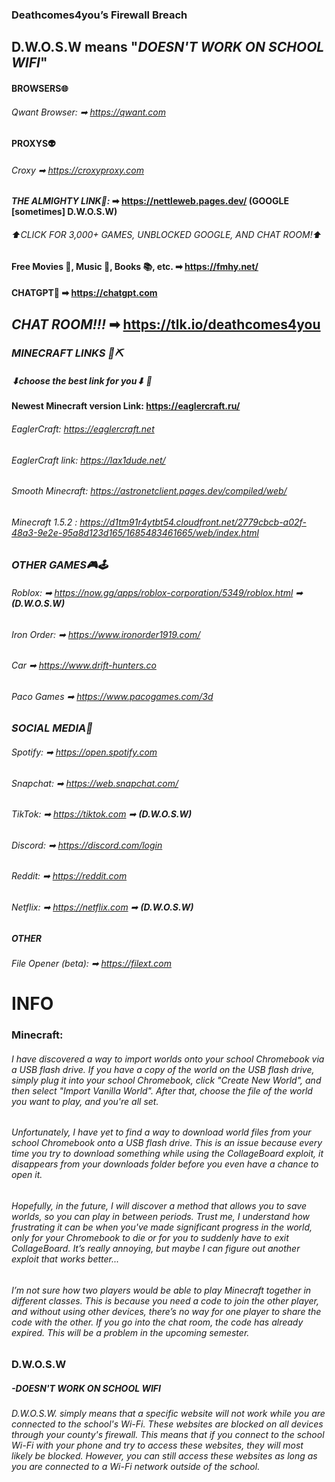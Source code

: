### Deathcomes4you’s Firewall Breach

## **D.W.O.S.W** means **"_DOESN'T WORK ON SCHOOL WIFI_"**


#### **BROWSERS🌐**

###### Qwant Browser: ➡  https://qwant.com

#### **PROXYS👽**

###### Croxy ➡ https://croxyproxy.com

#### **_THE ALMIGHTY LINK🥇:_** ➡ https://nettleweb.pages.dev/ **(GOOGLE [sometimes] D.W.O.S.W)**

###### _⬆CLICK FOR 3,000+ GAMES, UNBLOCKED GOOGLE, AND CHAT ROOM!⬆_

#### **Free Movies 🎥, Music 🎵, Books 📚, etc.** ➡ https://fmhy.net/

#### **CHATGPT🤖** ➡ https://chatgpt.com

## ***CHAT ROOM!!!*** ➡ https://tlk.io/deathcomes4you


### ***MINECRAFT LINKS 🧱⛏***

##### _⬇choose the best link for you⬇_ 🙂

#### Newest Minecraft version Link: https://eaglercraft.ru/

###### EaglerCraft: https://eaglercraft.net

###### EaglerCraft link: https://lax1dude.net/

###### Smooth Minecraft: https://astronetclient.pages.dev/compiled/web/  
 
###### Minecraft 1.5.2 : https://d1tm91r4ytbt54.cloudfront.net/2779cbcb-a02f-48a3-9e2e-95a8d123d165/1685483461665/web/index.html

### ***OTHER GAMES🎮🕹***

###### Roblox: ➡ https://now.gg/apps/roblox-corporation/5349/roblox.html ➡ **(D.W.O.S.W)**

###### Iron Order: ➡ https://www.ironorder1919.com/

###### Car ➡ https://www.drift-hunters.co

###### Paco Games ➡ https://www.pacogames.com/3d

### ***SOCIAL MEDIA📱***

###### Spotify: ➡ https://open.spotify.com

###### Snapchat: ➡ https://web.snapchat.com/

###### TikTok: ➡ https://tiktok.com ➡ **(D.W.O.S.W)**

###### Discord: ➡ https://discord.com/login

###### Reddit: ➡ https://reddit.com

###### Netflix: ➡ https://netflix.com ➡ **(D.W.O.S.W)**

##### **OTHER**

###### File Opener (beta): ➡ https://filext.com







# **INFO** 

### Minecraft:
###### I have discovered a way to import worlds onto your school Chromebook via a USB flash drive. If you have a copy of the world on the USB flash drive, simply plug it into your school Chromebook, click "Create New World", and then select "Import Vanilla World". After that, choose the file of the world you want to play, and you're all set.

###### Unfortunately, I have yet to find a way to download world files from your school Chromebook onto a USB flash drive. This is an issue because every time you try to download something while using the CollageBoard exploit, it disappears from your downloads folder before you even have a chance to open it.

###### Hopefully, in the future, I will discover a method that allows you to save worlds, so you can play in between periods. Trust me, I understand how frustrating it can be when you've made significant progress in the world, only for your Chromebook to die or for you to suddenly have to exit CollageBoard. It’s really annoying, but maybe I can figure out another exploit that works better...

###### I’m not sure how two players would be able to play Minecraft together in different classes. This is because you need a code to join the other player, and without using other devices, there’s no way for one player to share the code with the other. If you go into the chat room, the code has already expired. This will be a problem in the upcoming semester.

### **D.W.O.S.W**  
##### -DOESN'T WORK ON SCHOOL WIFI
###### D.W.O.S.W. simply means that a specific website will not work while you are connected to the school's Wi-Fi. These websites are blocked on all devices through your county's firewall. This means that if you connect to the school Wi-Fi with your phone and try to access these websites, they will most likely be blocked. However, you can still access these websites as long as you are connected to a Wi-Fi network outside of the school.
